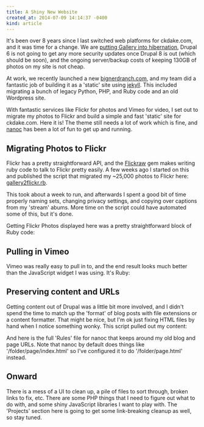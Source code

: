 ```yaml
---
title: A Shiny New Website
created_at: 2014-07-09 14:14:37 -0400
kind: article
---
```


It's been over 8 years since I last switched web platforms for ckdake.com, and it was time for a change. We are <a href="http://galleryproject.org/time-to-hibernate">putting Gallery into hibernation</a>, Drupal 6 is not going to get any more security updates once Drupal 8 is out (which should be soon), and the ongoing server/backup costs of keeping 130GB of photos on my site is not cheap.

At work, we recently launched a new <a href="http://www.bignerdranch.com/">bignerdranch.com</a>, and my team did a fantastic job of building it as a 'static' site using <a href="http://jekyllrb.com">jekyll</a>. This included migrating a bunch of legacy Python, PHP, and Ruby code and an old Wordpress site.

With fantastic services like Flickr for photos and Vimeo for video, I set out to migrate my photos to Flickr and build a simple and fast 'static' site for ckdake.com. Here it is! The theme still needs a lot of work which is fine, and <a href="http://nanoc.ws">nanoc</a> has been a lot of fun to get up and running.

## Migrating Photos to Flickr

Flickr has a pretty straightforward API, and the <a href="https://github.com/hanklords/flickraw">Flickraw</a> gem makes writing ruby code to talk to Flickr pretty easily. A few weeks ago I started on this and published the script that migrated my ~25,000 photos to Flickr here: <a href="https://gist.github.com/ckdake/612bdaa1a8333ac37b17">gallery2flickr.rb</a>.

This took about a week to run, and afterwards I spent a good bit of time properly naming sets, changing privacy settings, and copying over captions from my 'stream' abums. More time on the script could have automated some of this, but it's done.

Getting Flickr Photos displayed here was a pretty straightforward block of Ruby code:

<script src="https://gist.github.com/ckdake/37562c058673e74d5874.js?file=flickr.rb"></script>

## Pulling in Vimeo

Vimeo was really easy to pull in to, and the end result looks much better than the JavaScript widget I was using. It's Ruby:

<script src="https://gist.github.com/ckdake/37562c058673e74d5874.js?file=vimeo.rb"></script>

## Preserving content and URLs

Getting content out of Drupal was a little bit more involved, and I didn't spend the time to match up the 'format' of blog posts with file extensions or a content formatter. That might be nice, but I'm ok just fixing HTML files by hand when I notice something wonky. This script pulled out my content:

<script src="https://gist.github.com/ckdake/37562c058673e74d5874.js?file=drupal-to-text.php"></script>

And here is the full 'Rules' file for nanoc that keeps around my old blog and page URLs. Note that nanoc by default does things like '/folder/page/index.html' so I've configured it to do '/folder/page.html' instead.

<script src="https://gist.github.com/ckdake/37562c058673e74d5874.js?file=Rules.rb"></script>

## Onward

There is a mess of a UI to clean up, a pile of files to sort through, broken links to fix, etc. There are some PHP things that I need to figure out what to do with, and some shiny JavaScript libraries I want to play with. The 'Projects' section here is going to get some link-breaking cleanup as well, so stay tuned.
